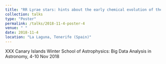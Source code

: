 ```yaml
---
title: "RR Lyrae stars: hints about the early chemical evolution of the Universe"
collection: talks
type: "Poster"
permalink: /talks/2018-11-4-poster-4
venue: " "
date: 2018-11-4
location: "La Laguna, Tenerife (Spain)"
---
```


XXX Canary Islands Winter School of Astrophysics: Big Data Analysis in Astronomy, 4-10 Nov 2018
